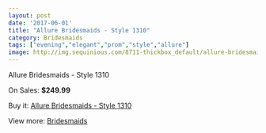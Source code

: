 ```yaml
---
layout: post
date: '2017-06-01'
title: "Allure Bridesmaids - Style 1310"
category: Bridesmaids
tags: ["evening","elegant","prom","style","allure"]
image: http://img.sequinious.com/8711-thickbox_default/allure-bridesmaids-style-1310.jpg
---
```

Allure Bridesmaids - Style 1310

On Sales: **$249.99**
<a href="https://www.sequinious.com/bridesmaids/3719-allure-bridesmaids-style-1310.html"><amp-img layout="responsive" width="600" height="600" src="//img.sequinious.com/8711-thickbox_default/allure-bridesmaids-style-1310.jpg" alt="Allure Bridesmaids - Style 1310 0" /></a>

Buy it: [Allure Bridesmaids - Style 1310](https://www.sequinious.com/bridesmaids/3719-allure-bridesmaids-style-1310.html "Allure Bridesmaids - Style 1310")

View more: [Bridesmaids](https://www.sequinious.com/3-bridesmaids "Bridesmaids")